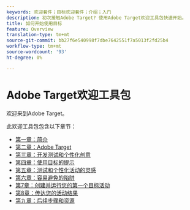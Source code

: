 ```yaml
---
keywords: 欢迎套件；目标欢迎套件；介绍；入门
description: 初次接触Adobe Target? 使用Adobe Target欢迎工具包快速开始。
title: 如何开始使用目标
feature: Overview
translation-type: tm+mt
source-git-commit: bb27f6e540998f7dbe7642551f7a5013f2fd25b4
workflow-type: tm+mt
source-wordcount: '93'
ht-degree: 0%

---
```



# Adobe Target欢迎工具包

欢迎来到Adobe Target。

此欢迎工具包包含以下章节：

* [第一章：简介](/help/c-intro/target-welcome-kit-1.md)
* [第二章：Adobe Target](/help/c-intro/target-welcome-kit-2.md)
* [第三章：开发测试和个性化创意](/help/c-intro/target-welcome-kit-3.md)
* [第四章：使用目标的提示](/help/c-intro/target-welcome-kit-4.md)
* [第五章：测试和个性化活动的灵感](/help/c-intro/target-welcome-kit-5.md)
* [第六章：容易避免的陷阱](/help/c-intro/target-welcome-kit-6.md)
* [第7章：创建并运行您的第一个目标活动](/help/c-intro/target-welcome-kit-7.md)
* [第8章：传达您的活动结果](/help/c-intro/target-welcome-kit-8.md)
* [第九章：后续步骤和资源](/help/c-intro/target-welcome-kit-9.md)
